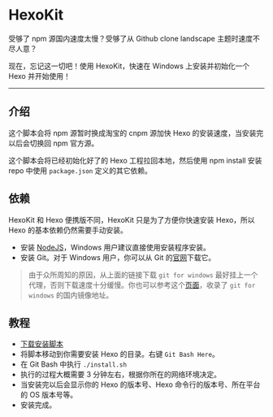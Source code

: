 # HexoKit

受够了 npm 源国内速度太慢？受够了从 Github clone landscape 主题时速度不尽人意？

现在，忘记这一切吧！使用 HexoKit，快速在 Windows 上安装并初始化一个 Hexo 并开始使用！

-----

## 介绍

这个脚本会将 npm 源暂时换成淘宝的 cnpm 源加快 Hexo 的安装速度，当安装完以后会切换回 npm 官方源。

这个脚本会将已经初始化好了的 Hexo 工程拉回本地，然后使用 npm install 安装 repo 中使用 `package.json` 定义的其它依赖。

## 依赖

HexoKit 和 Hexo 便携版不同，HexoKit 只是为了方便你快速安装 Hexo，所以 Hexo 的基本依赖仍然需要手动安装。

- 安装 [NodeJS](https://nodejs.org/zh-cn/)，Windows 用户建议直接使用安装程序安装。
- 安装 Git。对于 Windows 用户，你可以从 Git 的[官网](https://git-scm.com/download/win)下载它。

> 由于众所周知的原因，从上面的链接下载 `git for windows` 最好挂上一个代理，否则下载速度十分缓慢。你也可以参考这个[页面](https://github.com/waylau/git-for-win)，收录了 `git for windows` 的国内镜像地址。

## 教程

- [下载安装脚本](http://git.oschina.net/neoFelhz/hexokit/raw/master/install.sh)
- 将脚本移动到你需要安装 Hexo 的目录。右键 `Git Bash Here`。
- 在 Git Bash 中执行 `./install.sh`
- 执行的过程大概需要 3 分钟左右，根据你所在的网络环境决定。
- 当安装完以后会显示你的 Hexo 的版本号、Hexo 命令行的版本号、所在平台的 OS 版本号等。
- 安装完成。
